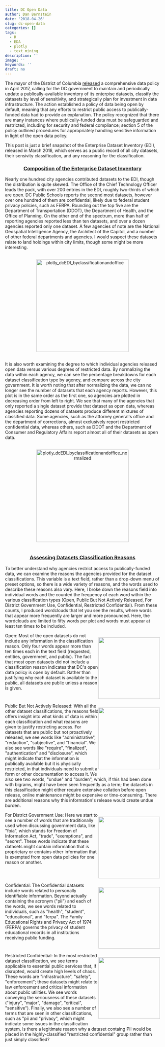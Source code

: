```yaml
---
title: DC Open Data
author: Dan Bernstein
date: '2018-04-26'
slug: dc-open-data
categories: []
tags:
  - R
  - EDA
  - plotly
  - text mining
description: ''
image: ''
keywords: ''
draft: no
---
```


The mayor of the District of Columbia [released](https://octo.dc.gov/page/district-columbia-data-policy) a comprehensive data policy in April 2017, calling for the DC government to maintain and periodically update a publically-available inventory of its enterpise datasets, classify the datasets by level of sensitivity, and strategically plan for investment in data infrastructure. The action established a policy of data being open by default, meaning that any efforts to restrict public access to publically-funded data had to provide an explanation. The policy recognized that there are many instances where publically-funded data must be safeguarded and restricted, including for security and federal compliance; section 5 of the policy outlined procedures for appropriately handling sensitive information in light of the open data policy.

This post is just a brief snapshot of the Enterprise Dataset Inventory (EDI), released in March 2018, which serves as a public record of all city datasets, their sensivity classification, and any reasoning for the classification. 

<div>
<h3 style = "text-decoration: underline;text-align: center;">Composition of the Enterprise Dataset Inventory</p>
</h3>
<div>

Nearly one hundred city agencies contributed datasets to the EDI, though the distribution is quite skewed. The Office of the Chief Technology Officer leads the pack, with over 200 entries in the EDI, roughly two-thirds of which are open. DC Public Schools reports the second most datasets, however over one hundred of them are confidential, likely due to federal student privacy policies, such as FERPA. Rounding out the top five are the Department of Transportation (DDOT), the Department of Health, and the Office of Planning. On the other end of the spectrum, more than half of reporting agencies reported less than ten datasets, and over a dozen agencies reported only one dataset. A few agencies of note are the National Geospatial Intelligence Agency, the Architect of the Capitol, and a number of other federal departments and agencies. I would suspect these datasets relate to land holdings within city limits, though some might be more interesting.
<br></br>

<div>
    <a href="https://plot.ly/~danbernstein/9/?share_key=6lk3yTkHBOxU71JMEMH8i2" target="_blank" title="plotly_dcEDI_byclassificationandoffice" style="display: block; text-align: center;"><img src="https://plot.ly/~danbernstein/9.png?share_key=6lk3yTkHBOxU71JMEMH8i2" alt="plotly_dcEDI_byclassificationandoffice" style="max-width: 100%;width: 300px;"  width="300" onerror="this.onerror=null;this.src='https://plot.ly/404.png';" /></a>
    <script data-plotly="danbernstein:9" sharekey-plotly="6lk3yTkHBOxU71JMEMH8i2" src="https://plot.ly/embed.js" async></script>
</div>
<br>


It is also worth examining the degree to which individual agencies released open data versus various degrees of restricted data. By normalizing the data within each agency, we can see the percentage breakdowns for each dataset classification type by agency, and compare across the city government. It is worth noting that after normalizing the data, we can no longer see the number of datasets that each agency reports. However, this plot is in the same order as the first one, so agencies are plotted in decreasing order from left to right. We see that many of the agencies that only reported a single dataset provide that dataset as open data, whereas agencies reporting dozens of datasets produce different mixtures of classified data. Some agencies, such as the attorney general's office and the department of corrections, almost exclusively report restricted confidential data, whereas others, such as DDOT and the Department of Consumer and Regulatory Affairs report almost all of their datasets as open data.
<br></br>


<div>
    <a href="https://plot.ly/~danbernstein/11/?share_key=pSo3nRDjBL8HcryBnSrJZE" target="_blank" title="plotly_dcEDI_byclassificationandoffice_normalized" style="display: block; text-align: center;"><img src="https://plot.ly/~danbernstein/11.png?share_key=pSo3nRDjBL8HcryBnSrJZE" alt="plotly_dcEDI_byclassificationandoffice_normalized" style="max-width: 100%;width: 300px;"  width="300"  onerror="this.onerror=null;this.src='https://plot.ly/404.png';" /></a>
    <script data-plotly="danbernstein:11" sharekey-plotly="pSo3nRDjBL8HcryBnSrJZE" src="https://plot.ly/embed.js" async></script>
</div>

<br>

<div>
<h3 style = "text-decoration: underline;text-align: center;">Assessing Datasets Classification Reasons</p>
</h3>
<div>

<p>To better understand why agencies restrict access to publically-funded data, we can examine the reasons the agencies provided for the dataset classifications. This variable is a text field, rather than a drop-down menu of preset options, so there is a wide variety of reasons, and the words used to describe these reasons also vary. Here, I broke down the reasons field into individual words and the counted the frequency of each word within the various classification types (Open, Public But Not Actively Released, For District Government Use, Confidential, Restricted Confidential). From these counts, I produced wordclouds that let you see the results, where words that appear more frequently are larger and more pronounced. Here, the wordclouds are limited to fifty words per plot and words must appear at least ten times to be included.

<p style="float: right;">
      <img src="/img/blogs/dc open data/wordcloud_Open.png"
      height="200px" width="200px"></p>
<p>
Open: Most of the open datasets do not include any information in the classification reason. Only four words appear more than ten times each in the text field (requested, entities, government, and public). The fact that most open datasets did not include a classification reason indicates that DC's open data policy is open by default. Rather than justifying why each dataset is available to the public, all datasets are public unless a reason is given. </p>
</div>

<div style="clear: right;">
<p style="float: right;">
      <img src="/img/blogs/dc open data/wordcloud_Public Not Proactively Released.png"
      height="200px" width="200px"></p>
<p>
Public But Not Actively Released: With all the other dataset classifications, the reasons field offers insight into what kinds of data is within each classification and what reasons are given to justify restricting access. For datasets that are public but not proactively released, we see words like "administrative", "redaction", "subjective", and "financial". We also see words like "require", "finalized", "authentication" and "disclosure", which might indicate that the information is publically available but it is physically restricted, in that individuals need to submit a form or other documentation to access it. We also see two words, "undue" and "burden", which, if this had been done with bigrams, might have been seen frequently as a term; the datasets in this classification might either require extensive collation before open release, online maintenance might be expensive or time-consuming. There are additional reasons why this information's release would create undue burden. </p>
</div>

<div style="clear: right;">
<p style="float: right;">
      <img src="/img/blogs/dc open data/wordcloud_For District Government Use.png"
      height="200px" width="200px"></p>
<p>
For District Government Use: Here we start to see a number of words that are traditionally used when discussing government data, like "foia", which stands for Freedom of Information Act, "trade", "exemptions", and "secret". These words indicate that these datasets might contain information that is proprietary or contains other information that is exempted from open data policies for one reason or another.</p>
</div>

<div style="clear: right;">
<p style="float: right;">
      <img src="/img/blogs/dc open data/wordcloud_Confidential.png"
      height="200px" width="200px"></p>
<p>
Confidential: The Confidential datasets include words related to personally identifiable information. Beyond actually containing the acronym ("pii") and each of the words, we see words related to individuals, such as "health", "student", "educational", and "ferpa". The Family Educational Rights and Privacy Act of 1974 (FERPA) governs the privacy of student educational records in all institutions receiving public funding.   </p>
</div>

<div style="clear: right;">
<p style="float: right;">
      <img src="/img/blogs/dc open data/wordcloud_Restricted Confidential.png"
      height="200px" width="200px"></p>
<p>
Restricted Confidential: In the most restricted dataset classification, we see terms applicable to essential public services that, if disrupted, would create high levels of chaos. These words are "infrastructure", "safety", "enforcement"; these datasets might relate to law enforcement and critical information about public utilities. We see words conveying the seriousness of these datasets ("injury", "major", "damage", "critical", "sensitive"). Finally, we also see a number of terms that are seen in other classifications, such as "pii and "privacy", which might indicate some issues in the classification system. Is there a legitimate reason why a dataset containg PII would be placed in the highly-classified "restricted confidential" group rather than just simply classified?  </p>
</div>

